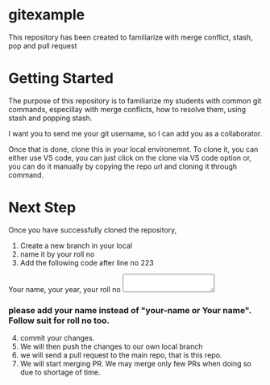 # gitexample
This repository has been created to familiarize with merge conflict, stash, pop and pull request

# Getting Started
The purpose of this repository is to familiarize my students with common git commands, especillay with merge conflicts, how to resolve them, using stash and popping stash.

I want you to send me your git username, so I can add you as a collaborator.

Once that is done, clone this in your local environemnt.
To clone it, you can either use VS code, you can just click on the clone via VS code option or, you can do it manually by copying the repo url and cloning it through command.


# Next Step

Once you have successfully cloned the repository, 
 1. Create a new branch in your local
 2. name it by your roll no
 3.  Add the following code after line no 223

<div class="formgroup" id="message-form">
    <label for="your-name">Your name, your year, your roll no</label>
    <textarea id="your-roll-no" name="your-name"></textarea>
</div>

### please add your name instead of "your-name or Your name". Follow suit for roll no too.
4. commit your changes. 
5. We will then push the changes to our own local branch
6. we will send a pull request to the main repo, that is this repo.
7. We will start merging PR. We may merge only few PRs when doing so due to shortage of time.
